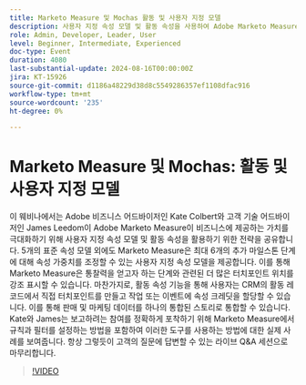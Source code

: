```yaml
---
title: Marketo Measure 및 Mochas 활동 및 사용자 지정 모델
description: 사용자 지정 속성 모델 및 활동 속성을 사용하여 Adobe Marketo Measure을 극대화하기 위한 전략에 대해 알아봅니다. Kate Colbert 및 James Leedom Adobe 전문가와 함께 속성 가중치를 조정하고, CRM 활동에서 접점을 만들고, 판매 및 마케팅 데이터를 조정하는 방법을 보여 줍니다. 라이브 Q&A 세션에서 실제 사례를 살펴보고 질문에 대한 답변을 얻을 수 있습니다.
role: Admin, Developer, Leader, User
level: Beginner, Intermediate, Experienced
doc-type: Event
duration: 4080
last-substantial-update: 2024-08-16T00:00:00Z
jira: KT-15926
source-git-commit: d1186a48229d38d8c5549286357ef1108dfac916
workflow-type: tm+mt
source-wordcount: '235'
ht-degree: 0%

---
```



# Marketo Measure 및 Mochas: 활동 및 사용자 지정 모델

이 웨비나에서는 Adobe 비즈니스 어드바이저인 Kate Colbert와 고객 기술 어드바이저인 James Leedom이 Adobe Marketo Measure이 비즈니스에 제공하는 가치를 극대화하기 위해 사용자 지정 속성 모델 및 활동 속성을 활용하기 위한 전략을 공유합니다. 5개의 표준 속성 모델 외에도 Marketo Measure은 최대 6개의 추가 마일스톤 단계에 대해 속성 가중치를 조정할 수 있는 사용자 지정 속성 모델을 제공합니다. 이를 통해 Marketo Measure은 통찰력을 얻고자 하는 단계와 관련된 더 많은 터치포인트 위치를 강조 표시할 수 있습니다. 마찬가지로, 활동 속성 기능을 통해 사용자는 CRM의 활동 레코드에서 직접 터치포인트를 만들고 작업 또는 이벤트에 속성 크레딧을 할당할 수 있습니다. 이를 통해 판매 및 마케팅 데이터를 하나의 통합된 스토리로 통합할 수 있습니다. Kate와 James는 보고하려는 참여를 정확하게 포착하기 위해 Marketo Measure에서 규칙과 필터를 설정하는 방법을 포함하여 이러한 도구를 사용하는 방법에 대한 실제 사례를 보여줍니다. 항상 그렇듯이 고객의 질문에 답변할 수 있는 라이브 Q&amp;A 세션으로 마무리합니다.

>[!VIDEO](https://video.tv.adobe.com/v/3432603/?learn=on)
